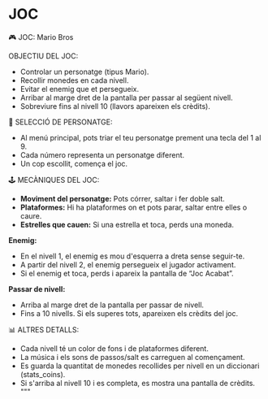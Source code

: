 # JOC
🎮 JOC: Mario Bros 

OBJECTIU DEL JOC:
- Controlar un personatge (tipus Mario).
- Recollir monedes en cada nivell.
- Evitar el enemig que et persegueix.
- Arribar al marge dret de la pantalla per passar al següent nivell.
- Sobreviure fins al nivell 10 (llavors apareixen els crèdits).

🧍 SELECCIÓ DE PERSONATGE:
- Al menú principal, pots triar el teu personatge prement una tecla del 1 al 9.
- Cada número representa un personatge diferent.
- Un cop escollit, comença el joc.

🕹️ MECÀNIQUES DEL JOC:
- **Moviment del personatge:** Pots córrer, saltar i fer doble salt.
- **Plataformes:** Hi ha plataformes on et pots parar, saltar entre elles o caure.
- **Estrelles que cauen:** Si una estrella et toca, perds una moneda.

**Enemig:**
- En el nivell 1, el enemig es mou d'esquerra a dreta sense seguir-te.
- A partir del nivell 2, el enemig persegueix el jugador activament.
- Si el enemig et toca, perds i apareix la pantalla de “Joc Acabat”.

**Passar de nivell:**
- Arriba al marge dret de la pantalla per passar de nivell.
- Fins a 10 nivells. Si els superes tots, apareixen els crèdits del joc.

📊 ALTRES DETALLS:
- Cada nivell té un color de fons i de plataformes diferent.
- La música i els sons de passos/salt es carreguen al començament.
- Es guarda la quantitat de monedes recollides per nivell en un diccionari (stats_coins).
- Si s'arriba al nivell 10 i es completa, es mostra una pantalla de crèdits.
"""
